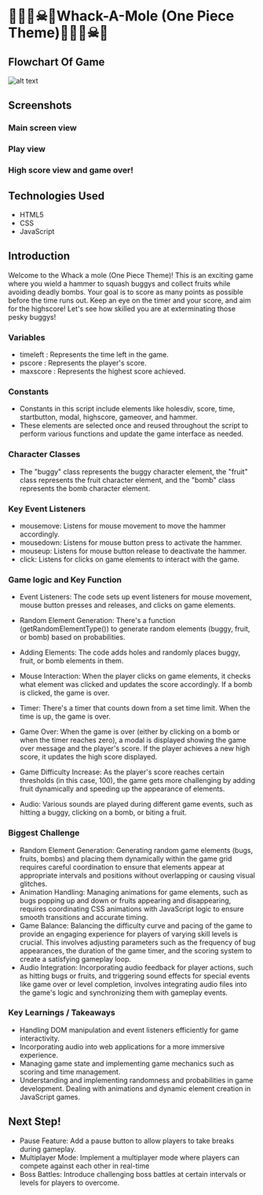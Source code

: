 # 👒🏴‍☠️☠🍖Whack-A-Mole (One Piece Theme)👒🏴‍☠️☠🍖

## Flowchart Of Game
![alt text](Flowchart.png)

## Screenshots 
### Main screen view


### Play view


### High score view and game over!


## Technologies Used
- HTML5
- CSS
- JavaScript

## Introduction
Welcome to the Whack a mole (One Piece Theme)! 
This is an exciting game where you wield a hammer to squash buggys and collect fruits while avoiding deadly bombs. Your goal is to score as many points as possible before the time runs out. Keep an eye on the timer and your score, and aim for the highscore! Let's see how skilled you are at exterminating those pesky buggys!

### Variables

- timeleft : Represents the time left in the game.
- pscore : Represents the player's score.
- maxscore : Represents the highest score achieved.

### Constants 
- Constants in this script include elements like holesdiv, score, time, startbutton, modal, highscore, gameover, and hammer.
- These elements are selected once and reused throughout the script to perform various functions and update the game interface as needed.

### Character Classes

- The "buggy" class represents the buggy character element, the "fruit" class represents the fruit character element, and the "bomb" class represents the bomb character element.

### Key Event Listeners
- mousemove: Listens for mouse movement to move the hammer accordingly.
- mousedown: Listens for mouse button press to activate the hammer.
- mouseup: Listens for mouse button release to deactivate the hammer.
- click: Listens for clicks on game elements to interact with the game.

### Game logic and Key Function 

- Event Listeners: The code sets up event listeners for mouse movement, mouse button presses and releases, and clicks on game elements.

- Random Element Generation: There's a function (getRandomElementType()) to generate random elements (buggy, fruit, or bomb) based on probabilities.

- Adding Elements: The code adds holes and randomly places buggy, fruit, or bomb elements in them.

- Mouse Interaction: When the player clicks on game elements, it checks what element was clicked and updates the score accordingly. If a bomb is clicked, the game is over.

- Timer: There's a timer that counts down from a set time limit. When the time is up, the game is over.

- Game Over: When the game is over (either by clicking on a bomb or when the timer reaches zero), a modal is displayed showing the game over message and the player's score. If the player achieves a new high score, it updates the high score displayed.

- Game Difficulty Increase: As the player's score reaches certain thresholds (in this case, 100), the game gets more challenging by adding fruit dynamically and speeding up the appearance of elements.

- Audio: Various sounds are played during different game events, such as hitting a buggy, clicking on a bomb, or biting a fruit.

### Biggest Challenge 

- Random Element Generation: Generating random game elements (bugs, fruits, bombs) and placing them dynamically within the game grid requires careful coordination to ensure that elements appear at appropriate intervals and positions without overlapping or causing visual glitches.
- Animation Handling: Managing animations for game elements, such as bugs popping up and down or fruits appearing and disappearing, requires coordinating CSS animations with JavaScript logic to ensure smooth transitions and accurate timing.
- Game Balance: Balancing the difficulty curve and pacing of the game to provide an engaging experience for players of varying skill levels is crucial. This involves adjusting parameters such as the frequency of bug appearances, the duration of the game timer, and the scoring system to create a satisfying gameplay loop.
- Audio Integration: Incorporating audio feedback for player actions, such as hitting bugs or fruits, and triggering sound effects for special events like game over or level completion, involves integrating audio files into the game's logic and synchronizing them with gameplay events.

### Key Learnings / Takeaways 

- Handling DOM manipulation and event listeners efficiently for game interactivity.
- Incorporating audio into web applications for a more immersive experience.
- Managing game state and implementing game mechanics such as scoring and time management.
- Understanding and implementing randomness and probabilities in game development.
Dealing with animations and dynamic element creation in JavaScript games.

## Next Step!
- Pause Feature: Add a pause button to allow players to take breaks during gameplay.
- Multiplayer Mode: Implement a multiplayer mode where players can compete against each other in real-time
- Boss Battles: Introduce challenging boss battles at certain intervals or levels for players to overcome.